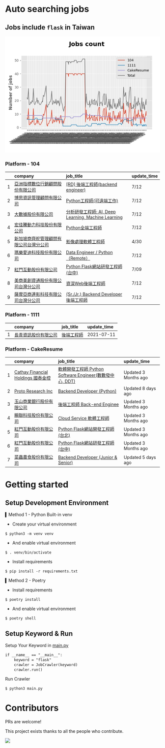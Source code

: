 # Auto searching jobs

## Jobs include `flask` in Taiwan 

 ![image](./doc/plot_img.jpg)


### Platform - 104


|    | company                                                                                       | job_title                                                                                               | update_time   |
|---:|:----------------------------------------------------------------------------------------------|:--------------------------------------------------------------------------------------------------------|:--------------|
|  1 | [亞洲指標數位行銷顧問股份有限公司](https://www.104.com.tw/company/d8qa7g0?jobsource=2018indexpoc)             | [[RD] 後端工程師(backend engineer)](https://www.104.com.tw/job/65dkg?jobsource=2018indexpoc)                 | 7/12          |
|  2 | [博思資訊管理顧問有限公司](https://www.104.com.tw/company/1a2x6blhw5?jobsource=2018indexpoc)              | [Python工程師(可遠端工作)](https://www.104.com.tw/job/78f5b?jobsource=2018indexpoc)                             | 7/12          |
|  3 | [大數據股份有限公司](https://www.104.com.tw/company/1a2x6bjjhc?jobsource=2018indexpoc)                 | [分析研發工程師: AI, Deep Learning, Machine Learning](https://www.104.com.tw/job/54ffa?jobsource=2018indexpoc) | 7/12          |
|  4 | [宏佳騰動力科技股份有限公司](https://www.104.com.tw/company/111bwt14?jobsource=2018indexpoc)               | [Python全端工程師](https://www.104.com.tw/job/6s9aa?jobsource=2018indexpoc)                                  | 7/12          |
|  5 | [新加坡商齊舵管理顧問有限公司台灣分公司](https://www.104.com.tw/company/1a2x6bldr7?jobsource=jolist_c_relevance) | [影像處理軟體工程師](https://www.104.com.tw/job/77vw9?jobsource=jolist_c_relevance)                              | 4/30          |
|  6 | [瑪樂愛迪科技股份有限公司](https://www.104.com.tw/company/1a2x6bld1f?jobsource=2018indexpoc)              | [Data Engineer / Python（Remote）](https://www.104.com.tw/job/77ymq?jobsource=2018indexpoc)               | 7/12          |
|  7 | [紅門互動股份有限公司](https://www.104.com.tw/company/oh4m67k?jobsource=jolist_c_relevance)             | [Python Flask網站研發工程師(台中)](https://www.104.com.tw/job/6kf9h?jobsource=jolist_c_relevance)                | 7/09          |
|  8 | [美商美創資通股份有限公司台灣分公司](https://www.104.com.tw/company/1a2x6bjdsb?jobsource=2018indexpoc)         | [資深Web後端工程師](https://www.104.com.tw/job/6y6f0?jobsource=2018indexpoc)                                   | 7/12          |
|  9 | [薩摩亞商連影科技有限公司台灣分公司](https://www.104.com.tw/company/1a2x6blcyw?jobsource=2018indexpoc)         | [(Sr./Jr.) Backend Developer 後端工程師](https://www.104.com.tw/job/72kyd?jobsource=2018indexpoc)            | 7/12          |

### Platform - 1111


|    | company                                              | job_title                                      | update_time   |
|---:|:-----------------------------------------------------|:-----------------------------------------------|:--------------|
|  1 | [長青資訊股份有限公司](https://www.1111.com.tw/corp/71694811/) | [後端工程師](https://www.1111.com.tw/job/85012186/) | 2021-07-11    |

### Platform - CakeResume


|    | company                                                                               | job_title                                                                                                                           | update_time          |
|---:|:--------------------------------------------------------------------------------------|:------------------------------------------------------------------------------------------------------------------------------------|:---------------------|
|  1 | [Cathay Financial Holdings 國泰金控](https://www.cakeresume.com/companies/cathayholdings) | [軟體開發工程師 Python Software Engineer(數數發中心, DDT)](https://www.cakeresume.com/companies/cathayholdings/jobs/f5c69a)                     | Updated 3 Months ago |
|  2 | [Proto Research Inc](https://www.cakeresume.com/companies/proto-cx)                   | [Backend Developer (Python)](https://www.cakeresume.com/companies/proto-cx/jobs/backend-developer-python)                           | Updated 8 days ago   |
|  3 | [玉山商業銀行股份有限公司](https://www.cakeresume.com/companies/esunbank)                         | [後端工程師 Back-end Enginee](https://www.cakeresume.com/companies/esunbank/jobs/back-end-enginee)                                       | Updated 3 Months ago |
|  4 | [瞬聯科技股份有限公司](https://www.cakeresume.com/companies/cienet)                             | [Cloud Service 軟體工程師](https://www.cakeresume.com/companies/cienet/jobs/cloud-service-software-engineer)                             | Updated 3 Months ago |
|  5 | [紅門互動股份有限公司](https://www.cakeresume.com/companies/eagleeye-5332f1)                    | [Python Flask網站開發工程師(台北)](https://www.cakeresume.com/companies/eagleeye-5332f1/jobs/python-flask-web-development-engineer-taipei)   | Updated 3 Months ago |
|  6 | [紅門互動股份有限公司](https://www.cakeresume.com/companies/eagleeye-5332f1)                    | [Python Flask網站研發工程師(台中)](https://www.cakeresume.com/companies/eagleeye-5332f1/jobs/python-flask-website-r-amp-d-engineer-taichung) | Updated 3 Months ago |
|  7 | [菜蟲農食股份有限公司](https://www.cakeresume.com/companies/tsaitung)                           | [Backend Developer (Junior & Senior)](https://www.cakeresume.com/companies/tsaitung/jobs/backend-developer-junior-senior)           | Updated 5 days ago   |



# Getting started
## Setup Development Environment
▍Method 1 - Python Built-in venv

- Create your virtual environment
```
$ python3 -m venv venv
```
- And enable virtual environment
```
$ . venv/bin/activate
```
- Install requirements
```
$ pip install -r requirements.txt 
```

▍Method 2 - Poetry
- Install requirements
```
$ poetry install
```
- And enable virtual environment
```
$ poetry shell
```

## Setup Keyword & Run

Setup Your Keyword in [main.py](./main.py#L88)
```
if __name__ == "__main__":
    keyword = "flask"
    crawler = JobCrawler(keyword)
    crawler.run()
```

Run Crawler
```
$ python3 main.py
```

# Contributors
PRs are welcome!

This project exists thanks to all the people who contribute.

<a href="https://github.com/hsuanchi/auto-search-flask-job/graphs/contributors">
  <img src="https://contrib.rocks/image?repo=hsuanchi/auto-search-flask-job"/>
</a>

